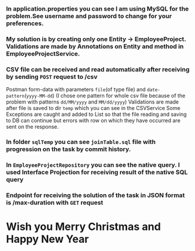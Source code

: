 ### In application.properties you can see I am using MySQL for the problem.See username and password to change for your preferences.
### My solution is by creating only one Entity -> EmployeeProject. Validations are made by Annotations on Entity and method in EmployeeProjectService.
### CSV file can be received and read automatically after receiving by sending `POST` request to /csv
Postman form-data with parameters `file`(of type file) and `date-pattern`(`yyyy-MM-dd`)
(I chose one pattern for whole csv file because of the problem with patterns `dd/MM/yyyy` and `MM/dd/yyyy`)
Validations are made after file is saved to dir `temp` which you can see in the CSVService
Some Exceptions are caught and added to List so that the file reading and saving to DB can continue but errors with row on which they have occurred are sent on the response.
### In folder `sqlTemp` you can see `joinTable.sql` file with progression on the task by commit history. 
### In `EmployeeProjectRepository` you can see the native query. I used Interface Projection for receiving result of the native SQL query
### Endpoint for receiving the solution of the task in JSON format is /max-duration with `GET` request
# Wish you Merry Christmas and Happy New Year